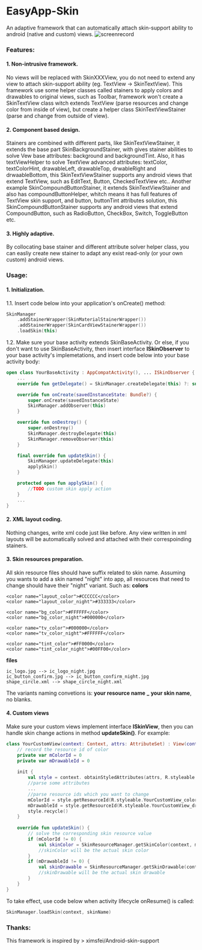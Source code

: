 # EasyApp-Skin
An adaptive framework that can automatically attach skin-support ability to android (native and custom) views.
![screenrecord](https://user-images.githubusercontent.com/8429287/195154855-322f28a2-6b80-4ced-92e5-775a33fbbab3.gif)

### Features:
#### 1. Non-intrusive framework.
No views will be replaced with SkinXXXView, you do not need to extend any view to attach skin-support ability (eg. TextView -> SkinTextView).
This framework use some helper classes called stainers to apply colors and drawables to original views, such as Toolbar, framework won't create a SkinTextView class witch extends TextView (parse resources and change color from inside of view), but create a helper class SkinTextViewStainer (parse and change from outside of view).

#### 2. Component based design.
Stainers are combined with different parts, like SkinTextViewStainer, it extends the base part SkinBackgroundStainer, with gives stainer abilities to solve Vew base attributes: background and backgroundTint. Also, it has textViewHelper to solve TextView advanced attributes: textColor, textColorHint, drawableLeft, drawableTop, drwableRight and drwaableBottom, this SkinTextViewStainer supports any android views that extend TextView, such as EditText, Button, CheckedTextView etc..
Another example SkinCompoundButtonStainer, it extends SkinTextViewStainer and also has compoundButtonHelper, whitch means it has full features of TextView skin support, and button, buttonTint attributes solution, this SkinCompoundButtonStainer supports any android views that extend CompoundButton, such as RadioButton, CheckBox, Switch, ToggleButton etc.

#### 3. Highly adaptive.
By collocating base stainer and different attribute solver helper class, you can easliy create new stainer to adapt any exist read-only (or your own custom) android views.


### Usage:
#### 1. Initialization.
1.1. Insert code below into your application's onCreate() method:
``` kotlin
SkinManager
    .addStainerWrapper(SkinMaterialStainerWrapper())
    .addStainerWrapper(SkinCardViewStainerWrapper())
    .loadSkin(this)
```
1.2. Make sure your base activity extends SkinBaseActivity.
Or else, if you don't want to use SkinBaseActivity, then insert interface  **ISkinObserver** to your base activity's implemetations, and insert code below into your base activity body:
``` kotlin
open class YourBaseActivity : AppCompatActivity(), ... ISkinObserver {
    ...
    override fun getDelegate() = SkinManager.createDelegate(this) ?: super.getDelegate()

    override fun onCreate(savedInstanceState: Bundle?) {
        super.onCreate(savedInstanceState)
        SkinManager.addObserver(this)
    }

    override fun onDestroy() {
        super.onDestroy()
        SkinManager.destroyDelegate(this)
        SkinManager.removeObserver(this)
    }

    final override fun updateSkin() {
        SkinManager.updateDelegate(this)
        applySkin()
    }

    protected open fun applySkin() {
        //TODO custom skin apply action
    }
    ...
}
```
#### 2. XML layout coding.
Nothing changes, write xml code just like before. Any view written in xml layouts will be automatically solved and attached with their correspoinding stainers.

#### 3. Skin resources preparation.
All skin resource files should have suffix related to skin name.
Assuming you wants to add a skin named "night" into app, all resources that need to change should have their "night" variant.
Such as:
**colors**
```
<color name="layout_color">#CCCCCC</color>
<color name="layout_color_night">#333333</color>

<color name="bg_color">#FFFFFF</color>
<color name="bg_color_night">#000000</color>

<color name="tv_color">#000000</color>
<color name="tv_color_night">#FFFFFF</color>

<color name="tint_color">#FF0000</color>
<color name="tint_color_night">#00FF00</color>
```
**files**
```
ic_logo.jpg --> ic_logo_night.jpg
ic_button_confirm.jpg --> ic_button_confirm_night.jpg
shape_circle.xml --> shape_circle_night.xml
```
The variants naming convetions is: **your resource name** **_** **your skin name**, no blanks.

#### 4. Custom views
Make sure your custom views implement interface **ISkinView**, then you can handle skin change actions in method **updateSkin()**.
For example:
``` kotlin
class YourCustomView(context: Context, attrs: AttributeSet) : View(context, attrs) {
    // record the resource id of color
    private var mColorId = 0
    private var mDrawableId = 0
    
    init {
        val style = context. obtainStyledAttributes(attrs, R.styleable.YourCustomView)
        //parse some attributes
        ...
        //parse resource ids which you want to change
        mColorId = style.getResourceId(R.styleable.YourCustomView_color, 0)
        mDrawableId = style.getResourceId(R.styleable.YourCustomView_drawable, 0)
        style.recycle()
    }
    
    override fun updateSkin() {
        // solve the corresponding skin resource value
        if (mColorId != 0) {
            val skinColor = SkinResourceManager.getSkinColor(context, mColorId)
            //skinColor will be the actual skin color
        }
        if (mDrawableId != 0) {
            val skinDrawable = SkinResourceManager.getSkinDrawable(context, mDrawableId)
            //skinDrawable will be the actual skin drawable
        }
    }
}
```
To take effect, use code below when activity lifecycle onResume() is called:
``` kotlin
SkinManager.loadSkin(context, skinName)
```

### Thanks:
This framework is inspired by > ximsfei/Android-skin-support
